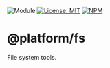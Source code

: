 ![Module](https://img.shields.io/badge/%40platform-fs-%23EA4E7E.svg)
[![License: MIT](https://img.shields.io/badge/License-MIT-blue.svg)](https://opensource.org/licenses/MIT)
[![NPM](https://img.shields.io/npm/v/@platform/fs.svg?colorB=blue&style=flat)](https://www.npmjs.com/package/@platform/fs)

# @platform/fs
File system tools.
